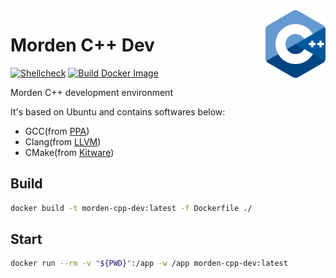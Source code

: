 <img align="right" width="96px" src="./assets/1200px-ISO_C++_Logo.svg.png">

# Morden C++ Dev
[![Shellcheck](https://github.com/Dup4/morden-cpp-dev/actions/workflows/shellcheck.yml/badge.svg)](https://github.com/Dup4/morden-cpp-dev/actions/workflows/shellcheck.yml)
[![Build Docker Image](https://github.com/Dup4/morden-cpp-dev/actions/workflows/build_docker_image.yml/badge.svg)](https://github.com/Dup4/morden-cpp-dev/actions/workflows/build_docker_image.yml)

Morden C++ development environment

It's based on Ubuntu and contains softwares below:

- GCC(from [PPA](https://launchpad.net/~ubuntu-toolchain-r/+archive/ubuntu/test))
- Clang(from [LLVM](https://apt.llvm.org/))
- CMake(from [Kitware](https://apt.kitware.com/))

## Build

```bash
docker build -t morden-cpp-dev:latest -f Dockerfile ./
```

## Start

```bash
docker run --rm -v "${PWD}":/app -w /app morden-cpp-dev:latest
```

